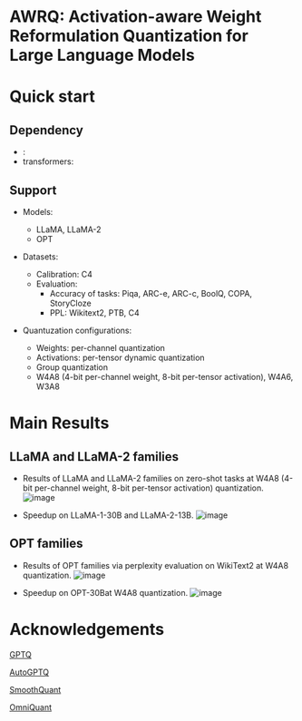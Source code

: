 # AWRQ: Activation-aware Weight Reformulation Quantization for Large Language Models


# Quick start
## Dependency
- <torch>:
- transformers:


## Support
- Models:
  - LLaMA, LLaMA-2
  - OPT
 
- Datasets:
  - Calibration: C4
  - Evaluation:
    - Accuracy of tasks: Piqa, ARC-e, ARC-c, BoolQ, COPA, StoryCloze
    - PPL: Wikitext2, PTB, C4
   
- Quantuzation configurations:
  - Weights: per-channel quantization
  - Activations: per-tensor dynamic quantization
  - Group quantization
  - W4A8 (4-bit per-channel weight, 8-bit per-tensor activation), W4A6, W3A8

 ## 

# Main Results
## LLaMA and LLaMA-2 families
- Results of LLaMA and LLaMA-2 families on zero-shot tasks at W4A8 (4-bit per-channel weight, 8-bit per-tensor activation) quantization.
![image](https://github.com/zl200881/AWRQ/assets/17473403/2b264eaf-a6d4-458b-9f8e-c49ad2a8595b)

- Speedup on LLaMA-1-30B and LLaMA-2-13B.
![image](https://github.com/zl200881/AWRQ/assets/17473403/586ee1ee-047e-48be-a701-bcc19d45bcaf)


## OPT families
- Results of OPT families via perplexity evaluation on WikiText2 at W4A8 quantization.
![image](https://github.com/zl200881/AWRQ/assets/17473403/46287f96-f9f6-4741-9630-8ae9449370c4)

- Speedup on OPT-30Bat W4A8 quantization.
![image](https://github.com/zl200881/AWRQ/assets/17473403/0c14ddfb-90da-461f-89ea-85a14a1df664)

# Acknowledgements
[GPTQ](https://github.com/IST-DASLab/gptq)

[AutoGPTQ](https://github.com/AutoGPTQ/AutoGPTQ)

[SmoothQuant](https://github.com/mit-han-lab/smoothquant)

[OmniQuant](https://github.com/OpenGVLab/OmniQuant?tab=readme-ov-file)
